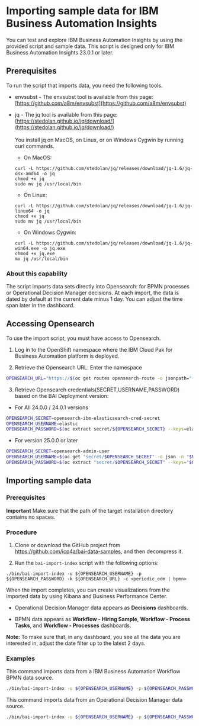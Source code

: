 # Importing sample data for IBM Business Automation Insights

You can test and explore IBM Business Automation Insights by using the provided script and sample data.
This script is designed only for IBM Business Automation Insights 23.0.1 or later.

## Prerequisites

To run the script that imports data, you need the following tools.
* envsubst - The envsubst tool is available from this page: [https://github.com/a8m/envsubst](https://github.com/a8m/envsubst)

* jq - The jq tool is available from this page: [https://stedolan.github.io/jq/download/](https://stedolan.github.io/jq/download/)<br /><br />
You install jq on MacOS, on Linux, or on Windows Cygwin by running curl commands.
  * On MacOS:
  ```
  curl -L https://github.com/stedolan/jq/releases/download/jq-1.6/jq-osx-amd64 -o jq
  chmod +x jq
  sudo mv jq /usr/local/bin
  ```
  * On Linux:
  ```
  curl -L https://github.com/stedolan/jq/releases/download/jq-1.6/jq-linux64 -o jq
  chmod +x jq
  sudo mv jq /usr/local/bin
  ```
  * On Windows Cygwin:
  ```
  curl -L https://github.com/stedolan/jq/releases/download/jq-1.6/jq-win64.exe -o jq.exe
  chmod +x jq.exe
  mv jq /usr/local/bin
  ```

### About this capability

The script imports data sets directly into Opensearch: for BPMN processes or Operational Decision Manager decisions. At each import, the data is dated by default at the current date minus 1 day. You can adjust the time span later in the dashboard.

## Accessing Opensearch

To use the import script, you must have access to Opensearch.

  1. Log in to the OpenShift namespace where the IBM Cloud Pak for Business Automation platform is deployed.

  2. Retrieve the Opensearch URL. Enter the namespace

```sh
OPENSEARCH_URL="https://$(oc get routes opensearch-route -o jsonpath="{.spec.host}" -n $NAMESPACE)"
```

  3. Retrieve Opensearch credentials(SECRET,USERNAME,PASSWORD) based on the BAI Deployment version:
   - For All 24.0.0 / 24.0.1 versions
```sh
OPENSEARCH_SECRET=opensearch-ibm-elasticsearch-cred-secret
OPENSEARCH_USERNAME=elastic
OPENSEARCH_PASSWORD=$(oc extract secret/${OPENSEARCH_SECRET} --keys=elastic --to=- -n "$NAMESPACE" 2>/dev/null)
```
  - For version 25.0.0 or later
```sh
OPENSEARCH_SECRET=opensearch-admin-user
OPENSEARCH_USERNAME=$(oc get "secret/$OPENSEARCH_SECRET" -o json -n "$NAMESPACE" | jq -r '.data|keys[0]')
OPENSEARCH_PASSWORD=$(oc extract "secret/$OPENSEARCH_SECRET" --keys="$OPENSEARCH_USERNAME" --to=- -n "$NAMESPACE" 2>/dev/null)
```

## Importing sample data

### Prerequisites

**Important** Make sure that the path of the target installation directory contains no spaces.

### Procedure

1. Clone or download the GitHub project from https://github.com/icp4a/bai-data-samples, and then decompress it.<br />

1. Run the <code>bai-import-index</code> script with the following options:
```
./bin/bai-import-index -u ${OPENSEARCH_USERNAME} -p ${OPENSEARCH_PASSWORD} -k ${OPENSEARCH_URL} -c <periodic_odm | bpmn>
```
When the import completes, you can create visualizations from the imported data by using Kibana and Business Performance Center. <br />
* Operational Decision Manager data appears as **Decisions** dashboards.

* BPMN data appears as **Workflow - Hiring Sample**, **Workflow - Process Tasks**, and **Workflow - Processes** dashboards.<br />

**Note:** To make sure that, in any dashboard, you see all the data you are interested in, adjust the date filter up to the latest 2 days.

### Examples

This command imports data from a IBM Business Automation Workflow BPMN data source.

```sh
./bin/bai-import-index -u ${OPENSEARCH_USERNAME} -p ${OPENSEARCH_PASSWORD} -k ${OPENSEARCH_URL} -c bpmn
```

This command imports data from an Operational Decision Manager data source.

```sh
./bin/bai-import-index -u ${OPENSEARCH_USERNAME} -p ${OPENSEARCH_PASSWORD} -k ${OPENSEARCH_URL} -c periodic_odm
```